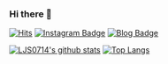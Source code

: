 ### Hi there 👋

<!--
**LJS0714/LJS0714** is a ✨ _special_ ✨ repository because its `README.md` (this file) appears on your GitHub profile.

Here are some ideas to get you started:

- 🔭 I’m currently working on ...
- 🌱 I’m currently learning ...
- 👯 I’m looking to collaborate on ...
- 🤔 I’m looking for help with ...
- 💬 Ask me about ...
- 📫 How to reach me: ...
- 😄 Pronouns: ...
- ⚡ Fun fact: ...
-->
[![Hits](https://hits.seeyoufarm.com/api/count/incr/badge.svg?url=https%3A%2F%2Fgithub.com%2Fgjbae1212%2Fhit-counter&count_bg=%23C3FFDC&title_bg=%2300A276&icon=googlefit.svg&icon_color=%23C3FFDC&title=hits&edge_flat=false)](https://hits.seeyoufarm.com)
[![Instagram Badge](https://img.shields.io/badge/-Instagram-00A276?logo=instagram&logoColor=white&link=https://www.instagram.com/jisunnyday7/)](https://www.instagram.com/jisunnyday7/)
[![Blog Badge](https://img.shields.io/badge/-Blog-00A276?logo=naver&logoColor=white&link=https://blog.naver.com/ejisunny)](https://blog.naver.com/ejisunny)

[![LJS0714's github stats](https://github-readme-stats.vercel.app/api?username=LJS0714&count_private=true&custom_title=Jisun's-Github-Stats&bg_color=40,CCFFCF,CFCCFF&title_color=3E7E4A&text_color=FFFFFF)](https://github.com/anuraghazra/github-readme-stats)
[![Top Langs](https://github-readme-stats.vercel.app/api/top-langs/?username=LJS0714)](https://github.com/anuraghazra/github-readme-stats)
